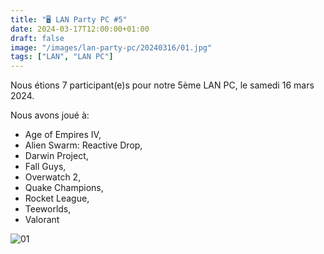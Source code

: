 ```yaml
---
title: "🖥️ LAN Party PC #5"
date: 2024-03-17T12:00:00+01:00
draft: false
image: "/images/lan-party-pc/20240316/01.jpg"
tags: ["LAN", "LAN PC"]
---
```


Nous étions 7 participant(e)s pour notre 5ème LAN PC, le samedi 16 mars 2024.

<!--more-->

Nous avons joué à:

- Age of Empires IV,
- Alien Swarm: Reactive Drop,
- Darwin Project,
- Fall Guys,
- Overwatch 2,
- Quake Champions,
- Rocket League,
- Teeworlds,
- Valorant

![01](/images/lan-party-pc/20240316/01.jpg)
